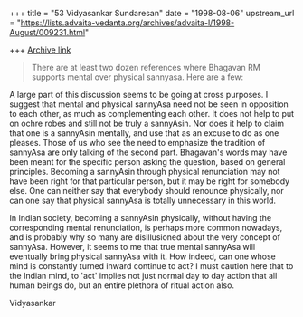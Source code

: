 +++
title = "53 Vidyasankar Sundaresan"
date = "1998-08-06"
upstream_url = "https://lists.advaita-vedanta.org/archives/advaita-l/1998-August/009231.html"

+++
[Archive link](https://lists.advaita-vedanta.org/archives/advaita-l/1998-August/009231.html)

> There are at least two dozen references where Bhagavan RM supports
> mental over physical sannyasa.  Here are a few:

A large part of this discussion seems to be going at cross purposes. I
suggest that mental and physical sannyAsa need not be seen in opposition
to each other, as much as complementing each other. It does not help to
put on ochre robes and still not be truly a sannyAsin. Nor does it help to
claim that one is a sannyAsin mentally, and use that as an excuse to do as
one pleases. Those of us who see the need to emphasize the tradition of
sannyAsa are only talking of the second part. Bhagavan's words may have
been meant for the specific person asking the question, based on general
principles. Becoming a sannyAsin through physical renunciation may not
have been right for that particular person, but it may be right for
somebody else. One can neither say that everybody should renounce
physically, nor can one say that physical sannyAsa is totally unnecessary
in this world.

In Indian society, becoming a sannyAsin physically, without having the
corresponding mental renunciation, is perhaps more common nowadays, and is
probably why so many are disillusioned about the very concept of sannyAsa.
However, it seems to me that true mental sannyAsa will eventually bring
physical sannyAsa with it. How indeed, can one whose mind is constantly
turned inward continue to act? I must caution here that to the Indian
mind, to 'act' implies not just normal day to day action that all human
beings do, but an entire plethora of ritual action also.

Vidyasankar

